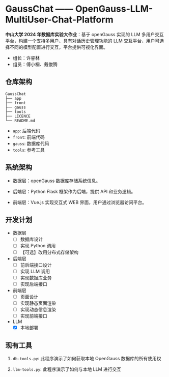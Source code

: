 # GaussChat —— OpenGauss-LLM-MultiUser-Chat-Platform

**中山大学 2024 年数据库实验大作业**：基于 openGauss 实现的 LLM 多用户交互平台，构建一个支持多用户、具有对话历史管理功能的 LLM 交互平台，用户可选择不同的模型配置进行交互，平台提供可视化界面。

- 组长：许睿林
- 组员：傅小桐、戴俊腾

## 仓库架构

```Tree
GaussChat
├── app
├── front
├── gauss
├── tools
├── LICENCE
└── README.md
```

- `app`: 后端代码
- `front`: 前端代码
- `gauss`: 数据库代码
- `tools`: 参考工具

## 系统架构

- 数据层：openGauss 数据库存储系统信息。

- 后端层：Python Flask 框架作为后端，提供 API 和业务逻辑。

- 前端层：Vue.js 实现交互式 WEB 界面，用户通过浏览器访问平台。

## 开发计划

- 数据层
    - [ ] 数据库设计
    - [ ] 实现 Python 调用
    - [ ] 【可选】改用分布式存储架构
- 后端层
    - [ ] 前后端接口设计
    - [ ] 实现 LLM 调用
    - [ ] 实现数据库业务
    - [ ] 实现后端接口
- 前端层
    - [ ] 页面设计
    - [ ] 实现静态页面渲染
    - [ ] 实现动态信息渲染
    - [ ] 实现前端接口
- LLM
    - [x] 本地部署

## 现有工具

1. `db-tools.py`: 此程序演示了如何获取本地 OpenGauss 数据库的所有使用权

2. `llm-tools.py`: 此程序演示了如何与本地 LLM 进行交互